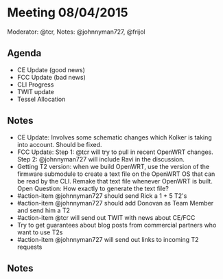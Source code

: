 # Meeting 08/04/2015

Moderator: @tcr, Notes: @johnnyman727, @frijol

## Agenda
* CE Update (good news)
* FCC Update (bad news)
* CLI Progress
* TWIT update
* Tessel Allocation

## Notes

* CE Update: Involves some schematic changes which Kolker is taking into account. Should be fixed.
* FCC Update: Step 1: @tcr will try to pull in recent OpenWRT changes. Step 2: @johnnyman727 will include Ravi in the discussion. 
* Getting T2 version: when we build OpenWRT, use the version of the firmware submodule to create a text file on the OpenWRT OS that can be read by the CLI. Remake that text file whenever OpenWRT is built. Open Question: How exactly to generate the text file?
* #action-item @johnnyman727 should send Rick a 1 + 5 T2's
* #action-item @johnnyman727 should add Donovan as Team Member and send him a T2
* #action-item @tcr will send out TWIT with news about CE/FCC
* Try to get guarantees about blog posts from commercial partners who want to use T2s
* #action-item @johnnyman727 will send out links to incoming T2 requests
## Notes
